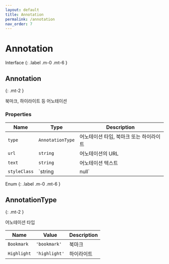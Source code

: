 ```yaml
---
layout: default
title: Annotation
permalink: /annotation
nav_order: 7
---
```


# Annotation

Interface
{: .label .m-0 .mt-6 }

## Annotation
{: .mt-2 }

북마크, 하이라이트 등 어노테이션

### Properties

| Name         | Type             | Description                                                                     |
| ------------ | ---------------- | ------------------------------------------------------------------------------- |
| `type`       | `AnnotationType` | 어노테이션 타입, 북마크 또는 하이라이트                                                    |
| `url`        | `string`         | 어노테이션의 URL                                                                             |
| `text`       | `string`         | 어노테이션 텍스트                                                                  |
| `styleClass` | `string | null` | 어노테이션의 스타일 클래스,<br/>`type`이 `AnnotationType.Bookmark` 인 경우 `null` |


Enum
{: .label .m-0 .mt-6 }

## AnnotationType
{: .mt-2 }

어노테이션 타입

| Name        | Value         | Description |
| ----------- | ------------- | ----------- |
| `Bookmark`  | `'bookmark'`  | 북마크      |
| `Highlight` | `'highlight'` | 하이라이트  |
